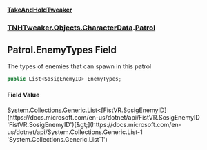 #### [TakeAndHoldTweaker](index.md 'index')
### [TNHTweaker.Objects.CharacterData](TNHTweaker.Objects.CharacterData.md 'TNHTweaker.Objects.CharacterData').[Patrol](TNHTweaker.Objects.CharacterData.Patrol.md 'TNHTweaker.Objects.CharacterData.Patrol')

## Patrol.EnemyTypes Field

The types of enemies that can spawn in this patrol

```csharp
public List<SosigEnemyID> EnemyTypes;
```

#### Field Value
[System.Collections.Generic.List&lt;](https://docs.microsoft.com/en-us/dotnet/api/System.Collections.Generic.List-1 'System.Collections.Generic.List`1')[FistVR.SosigEnemyID](https://docs.microsoft.com/en-us/dotnet/api/FistVR.SosigEnemyID 'FistVR.SosigEnemyID')[&gt;](https://docs.microsoft.com/en-us/dotnet/api/System.Collections.Generic.List-1 'System.Collections.Generic.List`1')